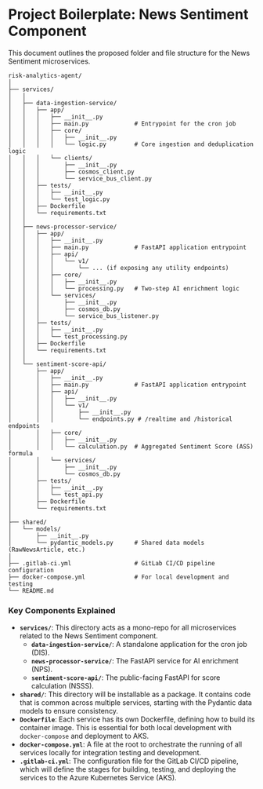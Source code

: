 # Project Boilerplate: News Sentiment Component

This document outlines the proposed folder and file structure for the News Sentiment microservices.

```
risk-analytics-agent/
│
├── services/
│   │
│   ├── data-ingestion-service/
│   │   ├── app/
│   │   │   ├── __init__.py
│   │   │   ├── main.py             # Entrypoint for the cron job
│   │   │   ├── core/
│   │   │   │   ├── __init__.py
│   │   │   │   └── logic.py        # Core ingestion and deduplication logic
│   │   │   └── clients/
│   │   │       ├── __init__.py
│   │   │       ├── cosmos_client.py
│   │   │       └── service_bus_client.py
│   │   ├── tests/
│   │   │   ├── __init__.py
│   │   │   └── test_logic.py
│   │   ├── Dockerfile
│   │   └── requirements.txt
│   │
│   ├── news-processor-service/
│   │   ├── app/
│   │   │   ├── __init__.py
│   │   │   ├── main.py             # FastAPI application entrypoint
│   │   │   ├── api/
│   │   │   │   └── v1/
│   │   │   │       └── ... (if exposing any utility endpoints)
│   │   │   ├── core/
│   │   │   │   ├── __init__.py
│   │   │   │   └── processing.py   # Two-step AI enrichment logic
│   │   │   └── services/
│   │   │       ├── __init__.py
│   │   │       ├── cosmos_db.py
│   │   │       └── service_bus_listener.py
│   │   ├── tests/
│   │   │   ├── __init__.py
│   │   │   └── test_processing.py
│   │   ├── Dockerfile
│   │   └── requirements.txt
│   │
│   └── sentiment-score-api/
│       ├── app/
│       │   ├── __init__.py
│       │   ├── main.py             # FastAPI application entrypoint
│       │   ├── api/
│       │   │   ├── __init__.py
│       │   │   └── v1/
│       │   │       ├── __init__.py
│       │   │       └── endpoints.py # /realtime and /historical endpoints
│       │   ├── core/
│       │   │   ├── __init__.py
│       │   │   └── calculation.py  # Aggregated Sentiment Score (ASS) formula
│       │   └── services/
│       │       ├── __init__.py
│       │       └── cosmos_db.py
│       ├── tests/
│       │   ├── __init__.py
│       │   └── test_api.py
│       ├── Dockerfile
│       └── requirements.txt
│
├── shared/
│   └── models/
│       ├── __init__.py
│       └── pydantic_models.py      # Shared data models (RawNewsArticle, etc.)
│
├── .gitlab-ci.yml                  # GitLab CI/CD pipeline configuration
├── docker-compose.yml              # For local development and testing
└── README.md
```

### Key Components Explained

-   **`services/`**: This directory acts as a mono-repo for all microservices related to the News Sentiment component.
    -   **`data-ingestion-service/`**: A standalone application for the cron job (DIS).
    -   **`news-processor-service/`**: The FastAPI service for AI enrichment (NPS).
    -   **`sentiment-score-api/`**: The public-facing FastAPI for score calculation (NSSS).
-   **`shared/`**: This directory will be installable as a package. It contains code that is common across multiple services, starting with the Pydantic data models to ensure consistency.
-   **`Dockerfile`**: Each service has its own Dockerfile, defining how to build its container image. This is essential for both local development with `docker-compose` and deployment to AKS.
-   **`docker-compose.yml`**: A file at the root to orchestrate the running of all services locally for integration testing and development.
-   **`.gitlab-ci.yml`**: The configuration file for the GitLab CI/CD pipeline, which will define the stages for building, testing, and deploying the services to the Azure Kubernetes Service (AKS). 